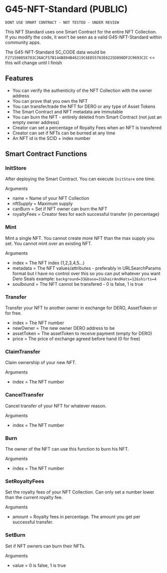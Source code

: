 # G45-NFT-Standard (PUBLIC)

`DONT USE SMART CONTRACT - NOT TESTED - UNDER REVIEW`

This NFT Standard uses one Smart Contract for the entire NFT Collection.  
If you modify the code, it won't be seen as a valid G45-NFT-Standard within community apps.  

The G45-NFT-Standard SC_CODE data would be `F271598058703C36ACF57B144B894B46219C6ED55763E6225D890DF2C9693C2C` <= this will change until I finish

## Features

- You can verify the authenticity of the NFT Collection with the owner address
- You can prove that you own the NFT
- You can transfer/trade the NFT for DERO or any type of Asset Tokens
- The Smart Contract and NFT metadata are immutable
- You can burn the NFT - entirely deleted from Smart Contract (not just an empty owner address)
- Creator can set a percentage of Royalty Fees when an NFT is transfered
- Creator can set if NFTs can be burned at any time
- An NFT id is the SCID + index number

## Smart Contract Functions

### InitStore

After deploying the Smart Contract. You can execute `InitStore` one time.

Arguments

- name = Name of your NFT Collection
- nftSupply = Maximum supply
- canBurn = Set if NFT owner can burn the NFT
- royaltyFees = Creator fees for each successful transfer (in percentage)

### Mint

Mint a single NFT. You cannot create more NFT than the max supply you set.
You cannot mint over an existing NFT.

Arguments

- index = The NFT index (1,2,3,4,5...)
- metadata = The NFT values/attributes - preferably in URLSearchParams format but I have no control over this so you can put whatever you want
Dero Seals example: `background=33&base=31&hairAndHats=12&shirts=4`
- soulbound = The NFT cannot be transfered - 0 is false, 1 is true

### Transfer

Transfer your NFT to another owner in exchange for DERO, AssetToken or for free.

- index = The NFT number
- newOwner = The new owner DERO address to be
- assetToken = The assetToken to receive payment (empty for DERO)
- price = The price of exchange agreed before hand (0 for free)

### ClaimTransfer

Claim ownership of your new NFT.

Arguments

- index = The NFT number

### CancelTransfer

Cancel transfer of your NFT for whatever reason.

Arguments

- index = The NFT number

### Burn

The owner of the NFT can use this function to burn his NFT.

Arguments

- index = The NFT number

### SetRoyaltyFees

Set the royalty fees of your NFT Collection. Can only set a number lower than the current royalty fee.

Arguments

- amount = Royalty fees in percentage. The amount you get per successful transfer.

### SetBurn

Set if NFT owners can burn their NFTs.

Arguments

- value = 0 is false, 1 is true
